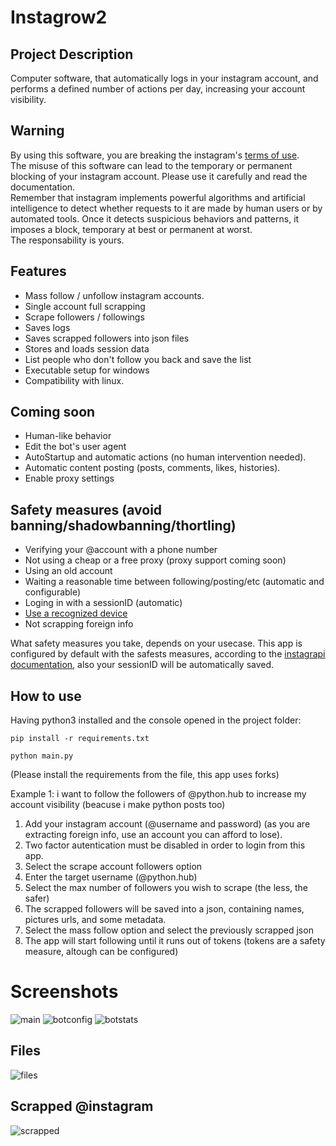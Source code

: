 # Instagrow2

## Project Description
Computer software, that automatically logs in your instagram account, and performs a defined number of actions per day, increasing your account visibility. 

## Warning
By using this software, you are breaking the instagram's [terms of use](https://help.instagram.com/581066165581870).<br>
The misuse of this software can lead to the temporary or permanent blocking of your instagram account. Please use it carefully and read the documentation.<br>
Remember that instagram implements powerful algorithms and artificial intelligence to detect whether requests to it are made by human users or by automated tools. Once it detects suspicious behaviors and patterns, it imposes a block, temporary at best or permanent at worst.<br>The responsability is yours.

## Features
- Mass follow / unfollow instagram accounts.
- Single account full scrapping
- Scrape followers / followings
- Saves logs
- Saves scrapped followers into json files
- Stores and loads session data
- List people who don't follow you back and save the list
- Executable setup for windows
- Compatibility with linux.

## Coming soon
- Human-like behavior
- Edit the bot's user agent
- AutoStartup and automatic actions (no human intervention needed).
- Automatic content posting (posts, comments, likes, histories).
- Enable proxy settings

## Safety measures (avoid banning/shadowbanning/thortling)
- Verifying your @account with a phone number
- Not using a cheap or a free proxy (proxy support coming soon)
- Using an old account
- Waiting a reasonable time between following/posting/etc (automatic and configurable)
- Loging in with a sessionID (automatic)
- [Use a recognized device](https://github.com/DRVR1/Instagrow2/blob/main/docs/Fix%20unrecognized%20device%20altert.md)
- Not scrapping foreign info

What safety measures you take, depends on your usecase. This app is configured by default with the safests measures, according to the [instagrapi documentation](https://subzeroid.github.io/instagrapi/usage-guide/best-practices.html), also your sessionID will be automatically saved.

## How to use

Having python3 installed and the console opened in the project folder:

`pip install -r requirements.txt`

`python main.py`

(Please install the requirements from the file, this app uses forks)

Example 1: i want to follow the followers of @python.hub to increase my account visibility (beacuse i make python posts too)

1. Add your instagram account (@username and password) (as you are extracting foreign info, use an account you can afford to lose).
2. Two factor autentication must be disabled in order to login from this app.
3. Select the scrape account followers option
4. Enter the target username (@python.hub)
5. Select the max number of followers you wish to scrape (the less, the safer)
6. The scrapped followers will be saved into a json, containing names, pictures urls, and some metadata.
7. Select the mass follow option and select the previously scrapped json
8. The app will start following until it runs out of tokens (tokens are a safety measure, altough can be configured)

# Screenshots

![main](https://i.imgur.com/lgoh0yp.png)
![botconfig](https://i.imgur.com/w3iFxkB.png)
![botstats](https://i.imgur.com/PSv2VMf.png)

## Files

![files](https://i.imgur.com/4ntuqhd.png)

## Scrapped @instagram
![scrapped](https://i.imgur.com/AK6Izqh.png)
